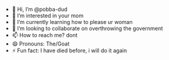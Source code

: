 - 👋 Hi, I’m @pobba-dud
- 👀 I’m interested in your mom
- 🌱 I’m currently learning how to please ur woman
- 💞️ I’m looking to collaborate on overthrowing the government
- 📫 How to reach me? dont
- 😄 Pronouns: The/Goat
- ⚡ Fun fact: I have died before, i will do it again

<!---
pobba-dud/pobba-dud is a ✨ special ✨ repository because its `README.md` (this file) appears on your GitHub profile.
You can click the Preview link to take a look at your changes.
--->
